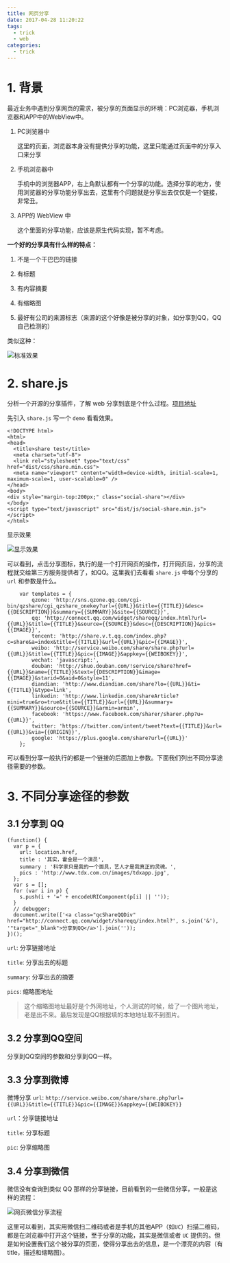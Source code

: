 ```yaml
---
title: 网页分享
date: 2017-04-28 11:20:22
tags:
  - trick
  - web
categories:
  - trick
---
```


# 1. 背景

最近业务中遇到分享网页的需求，被分享的页面显示的环境：PC浏览器，手机浏览器和APP中的WebView中。

1. PC浏览器中

    这里的页面，浏览器本身没有提供分享的功能，这里只能通过页面中的分享入口来分享

2. 手机浏览器中

    手机中的浏览器APP，右上角默认都有一个分享的功能。选择分享的地方，使用浏览器的分享功能分享出去，这里有个问题就是分享出去仅仅是一个链接，非常丑。

3. APP的 WebView 中

    这个里面的分享功能，应该是原生代码实现，暂不考虑。

**一个好的分享具有什么样的特点：**

1. 不是一个干巴巴的链接

2. 有标题

3. 有内容摘要

4. 有缩略图

5. 最好有公司的来源标志（来源的这个好像是被分享的对象，如分享到QQ，QQ自己检测的）

类似这种：

![标准效果](./images/web_share_xiaoguo.png)

# 2. share.js

分析一个开源的分享插件，了解 web 分享到底是个什么过程。[项目地址](https://github.com/overtrue/share.js)

先引入 `share.js` 写一个 `demo` 看看效果。

```
<!DOCTYPE html>
<html>
<head>
  <title>share test</title>
  <meta charset="utf-8">
  <link rel="stylesheet" type="text/css" href="dist/css/share.min.css">
  <meta name="viewport" content="width=device-width, initial-scale=1, maximum-scale=1, user-scalable=0" />
</head>
<body>
<div style="margin-top:200px;" class="social-share"></div>
</body>
<script type="text/javascript" src="dist/js/social-share.min.js"></script>
</html>
```

显示效果

![显示效果](./images/web_share.png)

可以看到，点击分享图标，执行的是一个打开网页的操作，打开网页后，分享的流程就交给第三方服务提供者了，如QQ。这里我们去看看 `share.js` 中每个分享的 `url` 和参数是什么。

```
    var templates = {
        qzone: 'http://sns.qzone.qq.com/cgi-bin/qzshare/cgi_qzshare_onekey?url={{URL}}&title={{TITLE}}&desc={{DESCRIPTION}}&summary={{SUMMARY}}&site={{SOURCE}}',
        qq: 'http://connect.qq.com/widget/shareqq/index.html?url={{URL}}&title={{TITLE}}&source={{SOURCE}}&desc={{DESCRIPTION}}&pics={{IMAGE}}',
        tencent: 'http://share.v.t.qq.com/index.php?c=share&a=index&title={{TITLE}}&url={{URL}}&pic={{IMAGE}}',
        weibo: 'http://service.weibo.com/share/share.php?url={{URL}}&title={{TITLE}}&pic={{IMAGE}}&appkey={{WEIBOKEY}}',
        wechat: 'javascript:',
        douban: 'http://shuo.douban.com/!service/share?href={{URL}}&name={{TITLE}}&text={{DESCRIPTION}}&image={{IMAGE}}&starid=0&aid=0&style=11',
        diandian: 'http://www.diandian.com/share?lo={{URL}}&ti={{TITLE}}&type=link',
        linkedin: 'http://www.linkedin.com/shareArticle?mini=true&ro=true&title={{TITLE}}&url={{URL}}&summary={{SUMMARY}}&source={{SOURCE}}&armin=armin',
        facebook: 'https://www.facebook.com/sharer/sharer.php?u={{URL}}',
        twitter: 'https://twitter.com/intent/tweet?text={{TITLE}}&url={{URL}}&via={{ORIGIN}}',
        google: 'https://plus.google.com/share?url={{URL}}'
    };
```

可以看到分享一般执行的都是一个链接的后面加上参数。下面我们列出不同分享途径需要的参数。

# 3. 不同分享途径的参数

## 3.1 分享到 QQ

```
(function() {
  var p = {
    url: location.href,
    title : '其实，霍金是一个演员',
    summary : '科学家只是我的一个面具，艺人才是我真正的灵魂。',
    pics : 'http://www.tdx.com.cn/images/tdxapp.jpg',
  };
  var s = [];                
  for (var i in p) {
    s.push(i + '=' + encodeURIComponent(p[i] || ''));
  }
  // debugger;
  document.write(['<a class="qcShareQQDiv" href="http://connect.qq.com/widget/shareqq/index.html?', s.join('&'), '"target="_blank">分享到QQ</a>'].join(''));
})();
```

`url`: 分享链接地址

`title`: 分享出去的标题

`summary`: 分享出去的摘要

`pics`: 缩略图地址

> 这个缩略图地址最好是个外网地址，个人测试的时候，给了一个图片地址，老是出不来。最后发现是QQ根据填的本地地址取不到图片。

## 3.2 分享到QQ空间

分享到QQ空间的参数和分享到QQ一样。

## 3.3 分享到微博

微博分享 `url`: `http://service.weibo.com/share/share.php?url={{URL}}&title={{TITLE}}&pic={{IMAGE}}&appkey={{WEIBOKEY}}`

`url`：分享链接地址

`title`: 分享标题

`pic`: 分享缩略图

## 3.4 分享到微信

微信没有查询到类似 QQ 那样的分享链接，目前看到的一些微信分享，一般是这样的流程：

![网页微信分享流程](./images/网页微信分享流程.png)

这里可以看到，其实用微信扫二维码或者是手机的其他APP（如`UC`）扫描二维码，都是在浏览器中打开这个链接，至于分享的功能，其实是微信或者 `UC` 提供的。但是如何设置我们这个被分享的页面，使得分享出去的信息，是一个漂亮的内容（有title，描述和缩略图）。